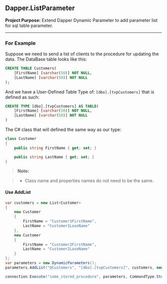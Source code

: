 Dapper.ListParameter
-------------
**Project Purpose:**
Extend Dapper Dynamic Parameter to add parameter list for sql table parameter.

----------

### For Example
Suppose we need to send a list of clients to the procedure for updating the data.
The DataBase table looks like this:
```sql
CREATE TABLE Customers(
	[FirstName] [varchar(50)] NOT NULL,
	[LastName] [varchar(50)] NOT NULL
);
```
And we have a User-Defined Table Type of: `[dbo].[tvpCustomers]` that is defined as such:
```sql
CREATE TYPE [dbo].[tvpCustomers] AS TABLE(
	[FirstName] [varchar(50)] NOT NULL,
	[LastName] [varchar(50)] NOT NULL
)
```
The C# class that will defined the same way as our type:
```csharp
class Customer
{
    public string FirstName { get; set; }

    public string LastName { get; set; }
}
```

> **Note:**

> - Class name and properties names do not need to be the same.

#### Use AddList
```csharp
var customers = new List<Customer>
{
    new Customer
    {
        FirstName = "Customer1FirstName",
        LastName = "Customer1LaseName"
    },
    new Customer
    {
        FirstName = "Customer2FirstName",
        LastName = "Customer2LaseName"
    }
};
var parameters = new DynamicParameters();
parameters.AddList("@Customers", "[dbo].[tvpCustomers]", customers, new[] { "FirstName", "LastName" });

connection.Execute("some_stored_procedure", parameters, CommandType.StoredProcedure);
```
